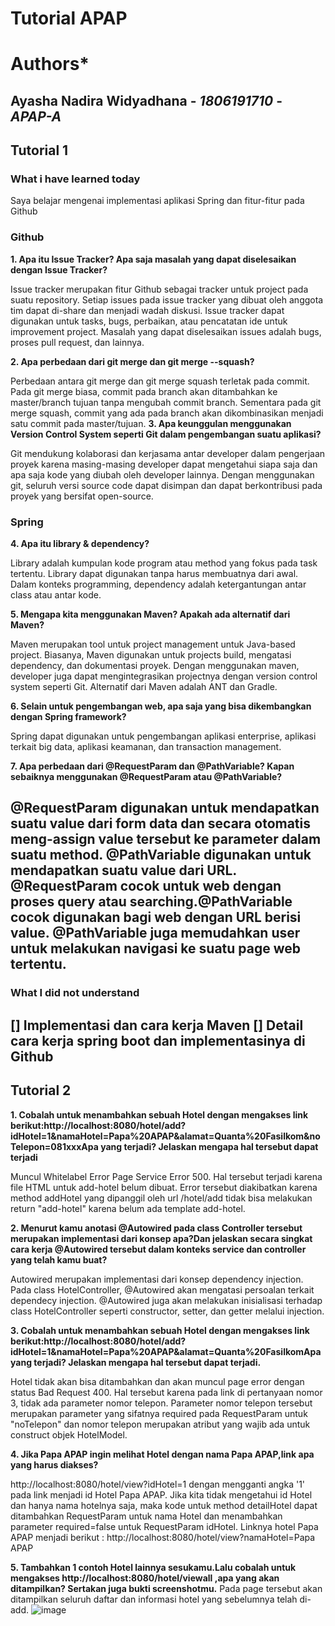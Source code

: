 # Tutorial APAP
# Authors*

**Ayasha Nadira Widyadhana** - *1806191710* - *APAP-A*
---
## Tutorial 1
### What i have learned today
Saya belajar mengenai implementasi aplikasi Spring dan fitur-fitur pada Github
### Github
**1. Apa itu Issue Tracker? Apa saja masalah yang dapat diselesaikan dengan Issue Tracker?**

Issue tracker merupakan fitur Github sebagai tracker untuk project pada suatu repository. Setiap issues pada issue tracker yang dibuat oleh anggota tim dapat di-share dan menjadi wadah diskusi. Issue tracker dapat digunakan untuk tasks, bugs, perbaikan, atau pencatatan ide untuk improvement project. Masalah yang dapat diselesaikan issues adalah bugs, proses pull request, dan lainnya. 

**2. Apa perbedaan dari git merge dan git merge --squash?**

Perbedaan antara git merge dan git merge squash terletak pada commit. Pada git merge biasa, commit pada branch akan ditambahkan ke master/branch tujuan tanpa mengubah commit branch. Sementara pada git merge squash, commit yang ada pada branch akan dikombinasikan menjadi satu commit pada master/tujuan.
**3. Apa keunggulan menggunakan Version Control System seperti Git dalam pengembangan suatu aplikasi?**

Git mendukung kolaborasi dan kerjasama antar developer dalam pengerjaan proyek karena masing-masing developer dapat mengetahui siapa saja dan apa saja kode yang diubah oleh developer lainnya. Dengan menggunakan git, seluruh versi source code dapat disimpan dan dapat berkontribusi pada proyek yang bersifat open-source.

### Spring

**4. Apa itu library & dependency?**

Library adalah kumpulan kode program atau method yang fokus pada task tertentu. Library dapat digunakan tanpa harus membuatnya dari awal. Dalam konteks programming, dependency adalah ketergantungan antar class atau antar kode. 

**5. Mengapa kita menggunakan Maven? Apakah ada alternatif dari Maven?**

Maven merupakan tool untuk project management untuk Java-based project. Biasanya, Maven digunakan untuk projects build, mengatasi dependency, dan dokumentasi proyek. Dengan menggunakan maven, developer juga dapat mengintegrasikan projectnya dengan version control system seperti Git. Alternatif dari Maven adalah ANT dan Gradle.

**6. Selain untuk pengembangan web, apa saja yang bisa dikembangkan dengan Spring framework?**

Spring dapat digunakan untuk pengembangan aplikasi enterprise, aplikasi terkait big data, aplikasi keamanan, dan transaction management. 

**7. Apa perbedaan dari @RequestParam dan @PathVariable? Kapan sebaiknya menggunakan @RequestParam atau @PathVariable?**

@RequestParam digunakan untuk mendapatkan suatu value dari form data dan secara otomatis meng-assign value tersebut ke parameter dalam suatu method. @PathVariable digunakan untuk mendapatkan suatu value dari URL. @RequestParam cocok untuk web dengan proses query atau searching.@PathVariable cocok digunakan bagi web dengan URL berisi value. @PathVariable juga memudahkan user untuk melakukan navigasi ke suatu page web tertentu. 
---
### What I did not understand
[] Implementasi dan cara kerja Maven
[] Detail cara kerja spring boot dan implementasinya di Github
---

## Tutorial 2
**1. Cobalah untuk menambahkan sebuah Hotel dengan mengakses link berikut:http://localhost:8080/hotel/add?idHotel=1&namaHotel=Papa%20APAP&alamat=Quanta%20Fasilkom&noTelepon=081xxx​Apa yang terjadi? Jelaskan mengapa hal tersebut dapat terjadi**

Muncul Whitelabel Error Page Service Error 500. Hal tersebut terjadi karena file HTML untuk add-hotel belum dibuat. Error tersebut diakibatkan karena method addHotel yang dipanggil oleh url /hotel/add tidak bisa melakukan return "add-hotel" karena belum ada template add-hotel. 

**2. Menurut kamu anotasi @Autowired pada class Controller tersebut merupakan implementasi dari konsep apa?Dan jelaskan secara singkat cara kerja @Autowired tersebut dalam konteks service dan controller yang telah kamu buat?**

Autowired merupakan implementasi dari konsep dependency injection. Pada class HotelController, @Autowired akan mengatasi persoalan terkait dependecy injection. @Autowired juga akan melakukan inisialisasi terhadap class HotelController seperti constructor, setter, dan getter melalui injection.

**3. Cobalah untuk menambahkan sebuah Hotel dengan mengakses link berikut:http://localhost:8080/hotel/add?idHotel=1&namaHotel=Papa%20APAP&alamat=Quanta%20FasilkomApa yang terjadi? Jelaskan mengapa hal tersebut dapat terjadi.**

Hotel tidak akan bisa ditambahkan dan akan muncul page error dengan status Bad Request 400. Hal tersebut karena pada link di pertanyaan nomor 3, tidak ada parameter nomor telepon. Parameter nomor telepon tersebut merupakan parameter yang sifatnya required pada RequestParam untuk "noTelepon" dan nomor telepon merupakan atribut yang wajib ada untuk construct objek HotelModel. 

**4. Jika Papa APAP ingin melihat Hotel dengan nama Papa APAP,link apa yang harus diakses?**

http://localhost:8080/hotel/view?idHotel=1 dengan mengganti angka '1' pada link menjadi id Hotel Papa APAP.
Jika kita tidak mengetahui id Hotel dan hanya nama hotelnya saja, maka kode untuk method detailHotel dapat ditambahkan RequestParam untuk nama Hotel dan menambahkan parameter required=false untuk RequestParam idHotel. Linknya hotel Papa APAP menjadi berikut : http://localhost:8080/hotel/view?namaHotel=Papa APAP

**5. Tambahkan 1 contoh Hotel lainnya sesukamu.Lalu cobalah untuk mengakses http://localhost:8080/hotel/viewall​ ,apa yang akan ditampilkan? Sertakan juga bukti screenshotmu.**
Pada page tersebut akan ditampilkan seluruh daftar dan informasi hotel yang sebelumnya telah di-add. 
![image](https://user-images.githubusercontent.com/45852173/94810293-0ab38800-041e-11eb-89bf-ce1f8a919d3c.png)
